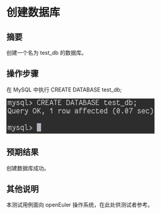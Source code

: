 # 创建数据库

## 摘要

创建一个名为 test_db 的数据库。

## 操作步骤

在 MySQL 中执行 CREATE DATABASE test_db;

![创建数据库](./img/创建数据库.png)

## 预期结果

创建数据库成功。

## 其他说明

本测试用例面向 openEuler 操作系统，在此处供测试者参考。
